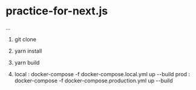 # practice-for-next.js

...

1. git clone 

2. yarn install

3. yarn build 

4. local : docker-compose -f docker-compose.local.yml up --build 
    prod : docker-compose -f docker-compose.production.yml up --build
